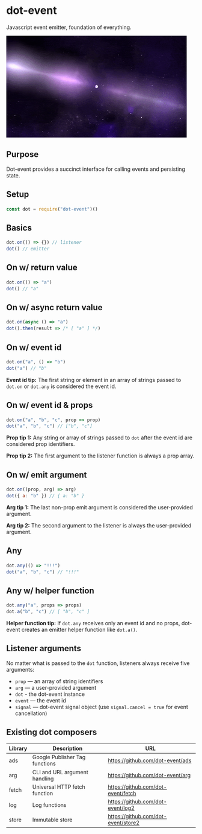 # dot-event

Javascript event emitter, foundation of everything.

![neutron star](neutron.gif)

## Purpose

Dot-event provides a succinct interface for calling events and persisting state.

## Setup

```js
const dot = require("dot-event")()
```

## Basics

```js
dot.on(() => {}) // listener
dot() // emitter
```

## On w/ return value

```js
dot.on(() => "a")
dot() // "a"
```

## On w/ async return value

```js
dot.on(async () => "a")
dot().then(result => /* [ "a" ] */)
```

## On w/ event id

```js
dot.on("a", () => "b")
dot("a") // "b"
```

**Event id tip:** The first string or element in an array of strings passed to `dot.on` or `dot.any` is considered the event id.

## On w/ event id & props

```js
dot.on("a", "b", "c", prop => prop)
dot("a", "b", "c") // ["b", "c"]
```

**Prop tip 1:** Any string or array of strings passed to `dot` after the event id are considered prop identifiers.

**Prop tip 2:** The first argument to the listener function is always a prop array.

## On w/ emit argument

```js
dot.on((prop, arg) => arg)
dot({ a: "b" }) // { a: "b" }
```

**Arg tip 1:** The last non-prop emit argument is considered the user-provided argument.

**Arg tip 2:** The second argument to the listener is always the user-provided argument.

## Any

```js
dot.any(() => "!!!")
dot("a", "b", "c") // "!!!"
```

## Any w/ helper function

```js
dot.any("a", props => props)
dot.a("b", "c") // [ "b", "c" ]
```

**Helper function tip:** If `dot.any` receives only an event id and no props, dot-event creates an emitter helper function like `dot.a()`.

## Listener arguments

No matter what is passed to the `dot` function, listeners always receive five arguments:

- `prop` — an array of string identifiers
- `arg` — a user-provided argument
- `dot` - the dot-event instance
- `event` — the event id
- `signal` — dot-event signal object (use `signal.cancel = true` for event cancellation)

## Existing dot composers

| Library | Description                    | URL                                 |
| ------- | ------------------------------ | ----------------------------------- |
| ads     | Google Publisher Tag functions | https://github.com/dot-event/ads    |
| arg     | CLI and URL argument handling  | https://github.com/dot-event/arg    |
| fetch   | Universal HTTP fetch function  | https://github.com/dot-event/fetch  |
| log     | Log functions                  | https://github.com/dot-event/log2   |
| store   | Immutable store                | https://github.com/dot-event/store2 |
